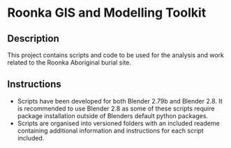 # Roonka GIS and Modelling Toolkit 

## Description

This project contains scripts and code to be used for the analysis and work related to the Roonka Aboriginal burial site.

## Instructions

* Scripts have been developed for both Blender 2.79b and Blender 2.8. It is recommended to use Blender 2.8 as some of these scripts require package installation outside of Blenders default python packages.
* Scripts are organised into versioned folders with an included reademe containing additional information and instructions for each script included.